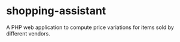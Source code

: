 # shopping-assistant
A PHP web application to compute price variations for items sold by different vendors.
